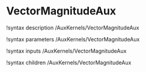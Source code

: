 <!-- MOOSE Documentation Stub: Remove this when content is added. -->

# VectorMagnitudeAux
!syntax description /AuxKernels/VectorMagnitudeAux

!syntax parameters /AuxKernels/VectorMagnitudeAux

!syntax inputs /AuxKernels/VectorMagnitudeAux

!syntax children /AuxKernels/VectorMagnitudeAux
